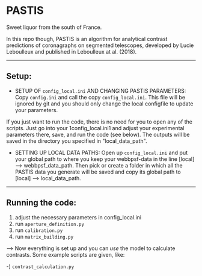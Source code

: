 # PASTIS
Sweet liquor from the south of France.

In this repo though, PASTIS is an algorithm for analytical contrast predictions of coronagraphs on segmented telescopes, developed by Lucie Leboulleux and published in Leboulleux at al. (2018).

------
Setup:
------
- SETUP OF `config_local.ini` AND CHANGING PASTIS PARAMETERS:
Copy `config.ini` and call the copy `config_local.ini`. This file will be ignored by git and you should only change the local configfile to update your parameters.

If you just want to run the code, there is no need for you to open any of the scripts. Just go into your 1config_local.ini1 and adjust your experimental parameters there, save, and run the code (see below). The outputs will be saved in the directory you specified in "local_data_path".

- SETTING UP LOCAL DATA PATHS:
Open up `config_local.ini` and put your global path to where you keep your webbpsf-data in the line [local] --> webbpsf_data_path. Then pick or create a folder in which all the PASTIS data you generate will be saved and copy its global path to [local] --> local_data_path.

-----------------
Running the code:
-----------------

1) adjust the necessary parameters in config_local.ini
2) run `aperture_definition.py`
3) run `calibration.py`
4) run `matrix_building.py`

--> Now everything is set up and you can *use* the model to calculate contrasts. Some example scripts are given, like:

-) `contrast_calculation.py`
